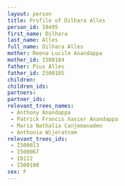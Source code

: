 ```yaml
---
layout: person
title: Profile of Dilhara Alles
person_id: I0495
first_name: Dilhara
last_name: Alles
full_name: Dilhara Alles
mother: Reena Lucile Anandappa
mother_id: I500184
father: Pius Alles
father_id: I500185
children:
children_ids:
partners:
partner_ids:
relevant_trees_names:
 - Anthony Anandappa
 - Patrick Francis Xavier Anandappa
 - Maria Nathalia Canjemanaden
 - Anthonia Wijeratnam
relevant_trees_ids:
 - I500013
 - I500067
 - I0112
 - I500100
sex: F
---
```


